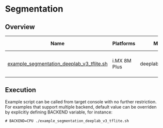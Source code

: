 # Segmentation

## Overview
Name | Platforms | Model | ML engine | Backend | Features
--- | --- | --- | --- | --- | ---
[example_segmentation_deeplab_v3_tflite.sh](./example_segmentation_deeplab_v3_tflite.sh) | i.MX 8M Plus | deeplab_v3_mnv2 | TFLite | NPU (defaut)<br>GPU<br>CPU<br> | multifilesrc<br>gst-launch<br>

## Execution
Example script can be called from target console with no further restriction. For examples that support multiple backend, default value can be overriden by explicitly defining BACKEND variable, for instance:
```
# BACKEND=CPU ./example_segmentation_deeplab_v3_tflite.sh
```